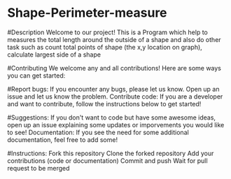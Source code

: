 # Shape-Perimeter-measure
 

#Description
Welcome to our project! This is a Program which help to measures the total length around the outside of a shape and also do other task such as count total points of shape (the x,y location on graph), calculate largest side of a shape

#Contributing
We welcome any and all contributions! Here are some ways you can get started:

#Report bugs: 
If you encounter any bugs, please let us know. Open up an issue and let us know the problem.
Contribute code: If you are a developer and want to contribute, follow the instructions below to get started!

#Suggestions: 
If you don't want to code but have some awesome ideas, open up an issue explaining some updates or imporvements you would like to see!
Documentation: If you see the need for some additional documentation, feel free to add some!

#Instructions:
Fork this repository
Clone the forked repository
Add your contributions (code or documentation)
Commit and push
Wait for pull request to be merged
